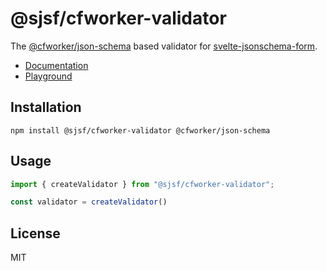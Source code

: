 # @sjsf/cfworker-validator

The [@cfworker/json-schema](https://github.com/cfworker/cfworker/blob/main/packages/json-schema) based validator for [svelte-jsonschema-form](https://github.com/x0k/svelte-jsonschema-form).

- [Documentation](https://x0k.github.io/svelte-jsonschema-form/validators/cfworker/)
- [Playground](https://x0k.github.io/svelte-jsonschema-form/playground/)

## Installation

```shell
npm install @sjsf/cfworker-validator @cfworker/json-schema
```

## Usage

```typescript
import { createValidator } from "@sjsf/cfworker-validator";

const validator = createValidator()
```

## License

MIT
